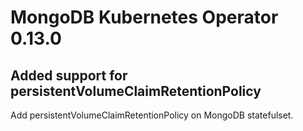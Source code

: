 # MongoDB Kubernetes Operator 0.13.0

## Added support for persistentVolumeClaimRetentionPolicy
Add persistentVolumeClaimRetentionPolicy on MongoDB statefulset.

